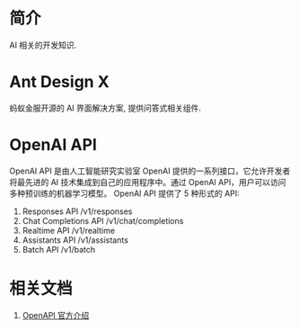 # 简介
AI 相关的开发知识.

# Ant Design X
蚂蚁金服开源的 AI 界面解决方案, 提供问答式相关组件.

# OpenAI API
OpenAI API 是由人工智能研究实验室 OpenAI 提供的一系列接口，它允许开发者将最先进的 AI 技术集成到自己的应用程序中。通过 OpenAI API，用户可以访问多种预训练的机器学习模型。
OpenAI API 提供了 5 种形式的 API:
1. Responses API  /v1/responses
2. Chat Completions API /v1/chat/completions
3. Realtime API /v1/realtime
4. Assistants API /v1/assistants
5. Batch API /v1/batch

# 相关文档
1. [OpenAPI 官方介绍](https://openai.com/api/)
